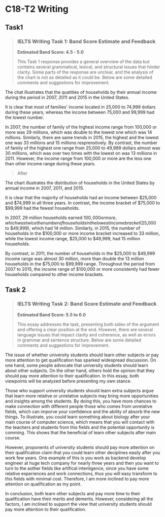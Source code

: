 # C18-T2 Writing

## Task1

> ### IELTS Writing Task 1: Band Score Estimate and Feedback
>
> **Estimated Band Score: 4.5 - 5.0**
>
> This Task 1 response provides a general overview of the data but contains several grammatical, lexical, and structural issues that hinder clarity. Some parts of the response are unclear, and the analysis of the chart is not as detailed as it could be. Below are some detailed comments and suggestions for improvement.

The chat illustrates that the quatities of households by their annual income during the period in 2007, 2011 and 2015 in the United States.

It is clear that most of families' income located in 25,000 to 74,999 dollars during these years, whereas the income between 75,000 and 99,999 had the lowest number.

In 2007, the number of family of the highest income range from 100,000 or more was 29 millions, which was double to the lowest one which was 14 millions. Similarly, there are same trends in 2015, the highest and the lowest one was 33 millions and 15 millions resprenstively. By contrast, the number of family of the highest one range from 25,000 to 49,999 dollars almost was 30 millions, which was over two times with the lowest on was 13 millions in 2011. However, the income range from 100,000 or more are the less one than other income range during these years.

> After

The chart illustrates the distribution of households in the United States by annual income in 2007, 2011, and 2015.

It is clear that the majority of households had an income between $25,000 and $74,999 in all three years. In contrast, the income bracket of $75,000 to $99,999 had the fewest households.

In 2007, 29 million households earned $100,000 or more, which was twice the number of households in the lowest income bracket ($25,000 to $49,999), which had 14 million. Similarly, in 2015, the number of households in the $100,000 or more income bracket increased to 33 million, while the lowest income range, $25,000 to $49,999, had 15 million households.

By contrast, in 2011, the number of households in the $25,000 to $49,999 income range was almost 30 million, more than double the 13 million households in the $75,000 to $99,999 range. Throughout the period from 2007 to 2015, the income range of $100,000 or more consistently had fewer households compared to other income brackets.

## Task 2

> ### IELTS Writing Task 2: Band Score Estimate and Feedback
>
> **Estimated Band Score: 5.5 to 6.0**
>
> This essay addresses the task, presenting both sides of the argument and offering a clear position at the end. However, there are several language issues that impact clarity and coherence, as well as errors in grammar and sentence structure. Below are some detailed comments and suggestions for improvement.

The issue of whether university students should learn other subjects or pay more attention to get qualification has sparked widespread discussion. On one hand, some people advocate that university students should learn about other subjects. On the other hand, others hold the opinion that they should pay more attention to their qualification. In this essay, both viewpoints will be analyzed before presenting my own stance.

Those who support university students should learn extra subjects argue that learn more relative or unrelative subjects may bring more opportunities and insights among the students. By doing this, you have more chances to make connection with different people those who comes from unrelative fields, which can imporve your confidence and the ability of absorb the new things. To illustrate, you could learn something about biology after your main course of computer science, which means that you will contact with the teachers and students from this fields and the potential opportunity is comming. This shows that the beneficial of learn other subjects after main course.

However, proponents of university students should pay more attention on their qualification claim that you could learn other deciplines easily after you work few years. One example of this is you work as backend develop engineer at huge tech company for nearly three years and then you want to turn to the aother fields like artifical intenligence, since you have some relative experiences and work connections, thus you will easy transform to this fields with minimal cost. Therefore, I am more inclined to pay more attention on qualification as my point.

In conclusion, both learn other subjects and pay more time to their qualification have their merits and demerits. However, considering all the factors, I am inclined to support the view that university students should pay more attention to their qualification.
